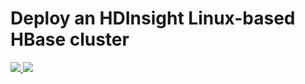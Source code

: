 # Deploy an HDInsight Linux-based HBase cluster

<a href="https://portal.azure.com/#create/Microsoft.Template/uri/https%3A%2F%2Fraw.githubusercontent.com%2Fsiaomingjeng%2Fansiblebastincreation%2Fmaster%2Fansible_azure.json" target="_blank">
    <img src="http://azuredeploy.net/deploybutton.png"/>
</a>
<a href="http://armviz.io/#/?load=https%3A%2F%2Fraw.githubusercontent.com%2Fsiaomingjeng%2Fansiblebastincreation%2Fmaster%2Fansible_azure.json" target="_blank">
    <img src="http://armviz.io/visualizebutton.png"/> 
</a>
